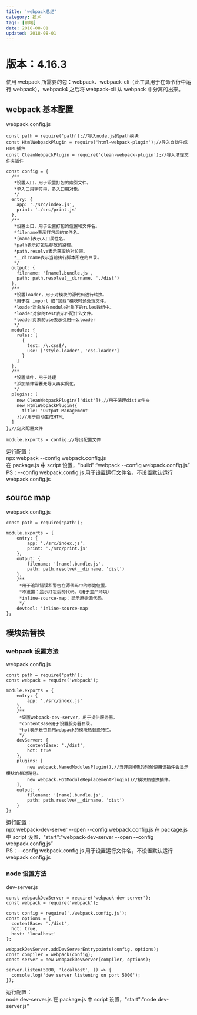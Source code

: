 ```yaml
---
title: 'webpack总结'
category: 技术
tags: [前端]
date: 2018-08-01
updated: 2018-08-01
---
```


# 版本：4.16.3

使用 webpack 所需要的包：webpack、webpack-cli（此工具用于在命令行中运行 webpack），webpack4 之后将 webpack-cli 从 webpack 中分离的出来。

## webpack 基本配置

webpack.config.js

```
const path = require('path');//导入node.js的path模块
const HtmlWebpackPlugin = require('html-webpack-plugin');//导入自动生成HTML插件
const CleanWebpackPlugin = require('clean-webpack-plugin');//导入清理文件夹插件

const config = {
  /**
   *设置入口，用于设置打包的索引文件。
   *单入口用字符串，多入口用对象。
   */
  entry: {
    app: './src/index.js',
    print: './src/print.js'
  },
  /**
   *设置出口，用于设置打包的位置和文件名。
   *filename表示打包后的文件名。
   *[name]表示入口属性名。
   *path表示打包后存放的路径。
   *path.resolve表示获取绝对位置。
   *__dirname表示当前执行脚本所在的目录。
   */
  output: {
    filename: '[name].bundle.js',
    path: path.resolve(__dirname, './dist')
  },
  /**
   *设置loader，用于对模块的源代码进行转换。
   *用于在 import 或"加载"模块时预处理文件。
   *loader对象放在module对象下的rules数组中。
   *loader对象的test表示匹配什么文件。
   *loader对象的use表示引用什么loader
   */
  module: {
    rules: [
      {
        test: /\.css$/,
        use: ['style-loader', 'css-loader']
      }
    ]
  },
  /**
   *设置插件，用于处理
   *添加插件需要先导入再实例化。
   */
  plugins: [
    new CleanWebpackPlugin(['dist']),//用于清理dist文件夹
    new HtmlWebpackPlugin({
      title: 'Output Management'
    })//用于自动生成HTML
  ]
};//定义配置文件

module.exports = config;//导出配置文件
```

运行配置：  
npx webpack --config webpack.config.js  
在 package.js 中 script 设置，"build":“webpack --config webpack.config.js”  
PS：--config webpack.config.js 用于设置运行文件名，不设置默认运行 webpack.config.js

## source map

webpack.config.js

```
const path = require('path');

module.exports = {
    entry: {
        app: './src/index.js',
        print: './src/print.js'
    },
    output: {
        filename: '[name].bundle.js',
        path: path.resolve(__dirname, 'dist')
    },
    /**
     *用于追踪错误和警告在源代码中的原始位置。
     *不设置：显示打包后的代码。（用于生产环境）
     *inline-source-map：显示原始源代码。
     */
    devtool: 'inline-source-map'
};
```

## 模块热替换

### webpack 设置方法

webpack.config.js

```
const path = require('path');
const webpack = require('webpack');

module.exports = {
    entry: {
        app: './src/index.js'
    },
    /**
     *设置webpack-dev-server，用于提供服务器。
     *contentBase用于设置服务器目录。
     *hot表示是否启用webpack的模块热替换特性。
     */
    devServer: {
        contentBase: './dist',
        hot: true
    },
    plugins: [
        new webpack.NamedModulesPlugin(),//当开启HMR的时候使用该插件会显示模块的相对路径。
        new webpack.HotModuleReplacementPlugin()//模块热替换插件。
    ],
    output: {
        filename: '[name].bundle.js',
        path: path.resolve(__dirname, 'dist')
    }
};
```

运行配置：  
npx webpack-dev-server --open --config webpack.config.js
在 package.js 中 script 设置，"start":“webpack-dev-server --open --config webpack.config.js”  
PS：--config webpack.config.js 用于设置运行文件名，不设置默认运行 webpack.config.js

### node 设置方法

dev-server.js

```
const webpackDevServer = require('webpack-dev-server');
const webpack = require('webpack');

const config = require('./webpack.config.js');
const options = {
  contentBase: './dist',
  hot: true,
  host: 'localhost'
};

webpackDevServer.addDevServerEntrypoints(config, options);
const compiler = webpack(config);
const server = new webpackDevServer(compiler, options);

server.listen(5000, 'localhost', () => {
  console.log('dev server listening on port 5000');
});
```

运行配置：  
node dev-server.js
在 package.js 中 script 设置，"start":“node dev-server.js”
